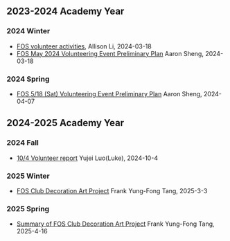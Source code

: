 
## 2023-2024 Academy Year
### 2024 Winter 
* [FOS volunteer activities](https://docs.google.com/presentation/d/18890JviJlkviFvAGlRK3DyC71VJngJMbYWPptd-_A_M), Allison Li, 2024-03-18
* [FOS May 2024 Volunteering Event Preliminary Plan](https://docs.google.com/presentation/d/18g8wWZbLQgbYsp8ApoYveOE76DVVMJZahjGoVqDpXu4) Aaron Sheng, 2024-03-18
### 2024 Spring 
* [FOS  5/18 (Sat) Volunteering Event Preliminary Plan](https://docs.google.com/presentation/d/1MHPW00JwycKKeFr1Sdb_37aOpofcjIwdTyxWtP7fxig) Aaron Sheng, 2024-04-07

## 2024-2025 Academy Year
### 2024 Fall 
* [10/4 Volunteer report](https://docs.google.com/presentation/d/1cWCMIaBZLmvs5zwY1ryvMvJGvVx0ifQiM2gPkMccScU) Yujei Luo(Luke), 2024-10-4

### 2025 Winter 
* [FOS Club Decoration Art Project](https://docs.google.com/presentation/d/1o5IGoaNvWeGQYgala9ZOFhfYDi4CLg1d3EqFNn9ksMo) Frank Yung-Fong Tang, 2025-3-3
### 2025 Spring 
* [Summary of FOS Club Decoration Art Project](https://docs.google.com/presentation/d/16YJvW5aRGgiWBimNJC_f6NEYl5ZheggrcGZEfZ7e3RI) Frank Yung-Fong Tang, 2025-4-16

